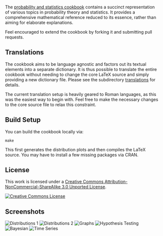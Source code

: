 The [probability and statistics cookbook][stat-cookbook] contains a succinct
representation of various topics in probability theory and statistics. It
provides a comprehensive mathematical reference reduced to its essence, rather
than aiming for elaborate explanations.

Feel encouraged to extend the cookbook by forking it and submitting pull
requests.

Translations
------------

The cookbook aims to be language agnostic and factors out its textual elements
into a separate dictionary. It is thus possible to translate the entire
cookbook without needing to change the core LaTeX source and simply providing a
new dictionary file. Please see the subdirectory [translations](translations)
for details.

The current translation setup is heavily geared to Roman languages, as this was
the easiest way to begin with. Feel free to make the necessary changes to the
core source file to relax this constraint.

Build Setup
-----------

You can build the cookbook locally via:

    make

This first generates the distribution plots and then compiles the LaTeX source.
You may have to install a few missing packages via CRAN.

License
-------

This work is licensed under a [Creative Commons
Attribution-NonCommercial-ShareAlike 3.0 Unported License][by-nc-sa].

[![Creative Commons License][by-nc-sa-img]][by-nc-sa]

Screenshots
-----------

![Distributions 1](http://matthias.vallentin.net/blog/2010/10/dist-disc.png)
![Distributions 2](http://matthias.vallentin.net/blog/2010/10/dist-cont.png)
![Graphs](http://matthias.vallentin.net/blog/2010/10/dist-cont-figs.png)
![Hypothesis Testing](http://matthias.vallentin.net/blog/2010/10/hyp-test.png)
![Bayesian](http://matthias.vallentin.net/blog/2010/10/bayesian.png)
![Time Series](http://matthias.vallentin.net/blog/2010/10/time-series.png)

[stat-cookbook]: http://statistics.zone
[by-nc-sa]: http://creativecommons.org/licenses/by-nc-sa/3.0/
[by-nc-sa-img]: http://i.creativecommons.org/l/by-nc-sa/3.0/88x31.png
